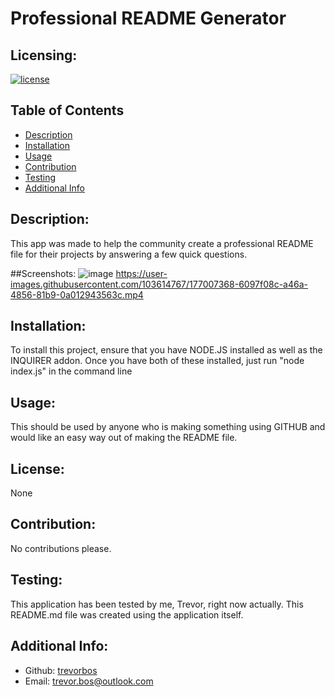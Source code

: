# Professional README Generator

  ## Licensing:
  [![license](https://img.shields.io/badge/license-None-blue)](https://shields.io)

  ## Table of Contents 
  - [Description](#description)
  - [Installation](#installation)
  - [Usage](#usage)
  - [Contribution](#contribution)
  - [Testing](#testing)
  - [Additional Info](#additional-info)

  ## Description:
  This app was made to help the community create a professional README file for their projects by answering a few quick questions.
  
  ##Screenshots:
  ![image](https://user-images.githubusercontent.com/103614767/177007192-7455e7c6-7a5b-459a-b8c1-09773e657086.png)
  https://user-images.githubusercontent.com/103614767/177007368-6097f08c-a46a-4856-81b9-0a012943563c.mp4

  ## Installation:
  To install this project, ensure that you have NODE.JS installed as well as the INQUIRER addon. Once you have both of these installed, just run "node index.js" in the command line

  ## Usage:
  This should be used by anyone who is making something using GITHUB and would like an easy way out of making the README file.

  ## License:
  None

  ## Contribution:
  No contributions please.

  ## Testing:
  This application has been tested by me, Trevor, right now actually. This README.md file was created using the application itself.
  
  ## Additional Info:
  - Github: [trevorbos](https://github.com/trevorbos)
  - Email: trevor.bos@outlook.com 

